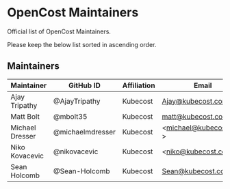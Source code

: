 # OpenCost Maintainers

Official list of OpenCost Maintainers.

Please keep the below list sorted in ascending order.

## Maintainers

| Maintainer | GitHub ID | Affiliation | Email |
| --------------- | --------- | ----------- | ----------- |
| Ajay Tripathy | @AjayTripathy | Kubecost | <Ajay@kubecost.com> |
| Matt Bolt | @​​mbolt35 | Kubecost | <matt@kubecost.com> |
| Michael Dresser | @michaelmdresser | Kubecost | <michael@kubecost.com > |
| Niko Kovacevic | @nikovacevic | Kubecost | <niko@kubecost.com > |
| Sean Holcomb | @Sean-Holcomb | Kubecost | <Sean@kubecost.com> |

